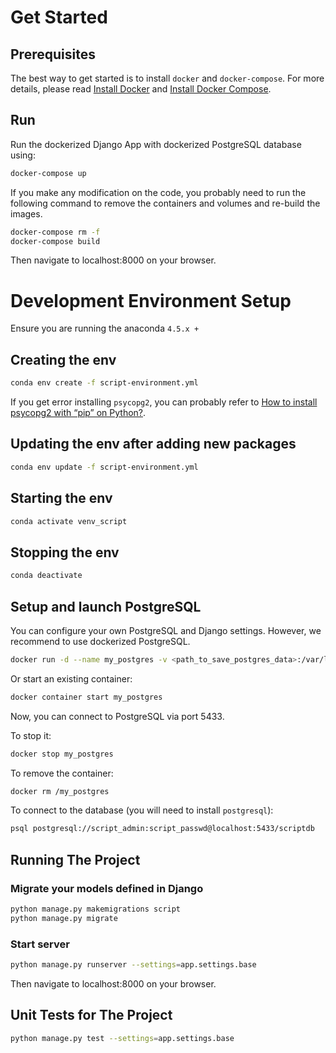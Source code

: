 
# Get Started

## Prerequisites

The best way to get started is to install `docker` and `docker-compose`.
For more details, please read [Install Docker](https://docs.docker.com/v17.09/engine/installation/) and [Install Docker Compose](https://docs.docker.com/compose/install/).

## Run

Run the dockerized Django App with dockerized PostgreSQL database using:

```bash
docker-compose up
```

If you make any modification on the code, you probably need to run the following command to remove the containers and volumes and re-build the images.

```bash
docker-compose rm -f
docker-compose build
```

Then navigate to localhost:8000 on your browser.

# Development Environment Setup

Ensure you are running the anaconda `4.5.x +`

## Creating the env

```bash
conda env create -f script-environment.yml
```

If you get error installing `psycopg2`, you can probably refer to [How to install psycopg2 with “pip” on Python?](https://stackoverflow.com/questions/5420789/how-to-install-psycopg2-with-pip-on-python).

## Updating the env after adding new packages

```bash
conda env update -f script-environment.yml
```

## Starting the env

```bash
conda activate venv_script
```

## Stopping the env

```bash
conda deactivate
```

## Setup and launch PostgreSQL

You can configure your own PostgreSQL and Django settings. However, we recommend to use dockerized PostgreSQL.

```bash
docker run -d --name my_postgres -v <path_to_save_postgres_data>:/var/lib/postgresql/data -p 5433:5432 -e POSTGRES_USER=script_admin -e POSTGRES_PASSWORD=script_passwd -e POSTGRES_DB=scriptdb postgres:9
```

Or start an existing container:

```bash
docker container start my_postgres
```

Now, you can connect to PostgreSQL via port 5433.

To stop it:

```bash
docker stop my_postgres
```

To remove the container:

```bash
docker rm /my_postgres
```

To connect to the database (you will need to install `postgresql`):

```bash
psql postgresql://script_admin:script_passwd@localhost:5433/scriptdb
```

## Running The Project

### Migrate your models defined in Django

```bash
python manage.py makemigrations script
python manage.py migrate
```

### Start server 

```bash
python manage.py runserver --settings=app.settings.base
```

Then navigate to localhost:8000 on your browser.

## Unit Tests for The Project

```bash
python manage.py test --settings=app.settings.base
```
